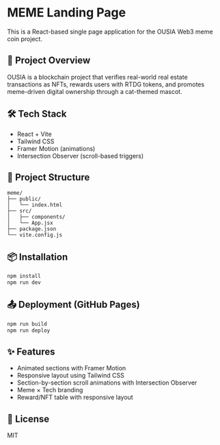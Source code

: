 # MEME Landing Page

This is a React-based single page application for the OUSIA Web3 meme coin project.

## 🚀 Project Overview

OUSIA is a blockchain project that verifies real-world real estate transactions as NFTs, rewards users with RTDG tokens, and promotes meme-driven digital ownership through a cat-themed mascot.

## 🛠 Tech Stack

- React + Vite
- Tailwind CSS
- Framer Motion (animations)
- Intersection Observer (scroll-based triggers)

## 📁 Project Structure

```
meme/
├── public/
│   └── index.html
├── src/
│   ├── components/
│   └── App.jsx
├── package.json
└── vite.config.js
```

## 📦 Installation

```bash
npm install
npm run dev
```

## 📤 Deployment (GitHub Pages)

```bash
npm run build
npm run deploy
```

## ✨ Features

- Animated sections with Framer Motion
- Responsive layout using Tailwind CSS
- Section-by-section scroll animations with Intersection Observer
- Meme × Tech branding
- Reward/NFT table with responsive layout

## 🔗 License

MIT
